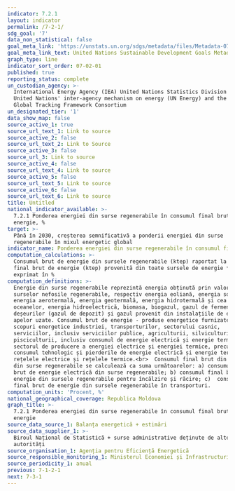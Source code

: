 ```yaml
---
indicator: 7.2.1
layout: indicator
permalink: /7-2-1/
sdg_goal: '7'
data_non_statistical: false
goal_meta_link: 'https://unstats.un.org/sdgs/metadata/files/Metadata-07-02-01.pdf '
goal_meta_link_text: United Nations Sustainable Development Goals Metadata (PDF 216 KB)
graph_type: line
indicator_sort_order: 07-02-01
published: true
reporting_status: complete
un_custodian_agency: >-
  International Energy Agency (IEA) United Nations Statistics Division (UNSD)
  United Nations' inter-agency mechanism on energy (UN Energy) and the SE4ALL
  Global Tracking Framework Consortium
un_designated_tier: '1'
data_show_map: false
source_active_1: true
source_url_text_1: Link to source
source_active_2: false
source_url_text_2: Link to Source
source_active_3: false
source_url_3: Link to source
source_active_4: false
source_url_text_4: Link to source
source_active_5: false
source_url_text_5: Link to source
source_active_6: false
source_url_text_6: Link to source
title: Untitled
national_indicator_available: >-
  7.2.1 Ponderea energiei din surse regenerabile în consumul final brut de
  energie, %
target: >-
  Până în 2030, creșterea semnificativă a ponderii energiei din surse
  regenerabile în mixul energetic global
indicator_name: Ponderea energiei din surse regenerabile în consumul final de energie
computation_calculations: >-
  Consumul brut de energie din sursele regenerabile (ktep) raportat la Consumul
  final brut de energie (ktep) provenită din toate sursele de energie *100,
  exprimat în %
computation_definitions: >-
  Energie din surse regenerabile reprezintă energia obținută prin valorificarea
  surselor nefosile regenerabile, respectiv energia eoliană, energia solară,
  energia aerotermală, energia geotermală, energia hidrotermală și cea a
  oceanelor, energia hidroelectrică, biomasa, biogazul, gazul de fermentare a
  deșeurilor (gazul de depozit) și gazul provenit din instalațiile de epurare a
  apelor uzate. Consumul brut de energie - produse energetice furnizate în
  scopuri energetice industriei, transporturilor, sectorului casnic,
  serviciilor, inclusiv serviciilor publice, agriculturii, silviculturii, și
  pisciculturii, inclusiv consumul de energie electrică și energie termică din
  sectorul de producere a energiei electrice și energiei termice, precum și
  consumul tehnologic și pierderile de energie electrică și energie termică în
  rețelele electrice și rețelele termice.<br>  Consumul final brut din energie
  din surse regenerabile se calculează ca suma următoarelor: a) consumul final
  brut de energie electrică din surse regenerabile; b) consumul final brut de
  energie din sursele regenerabile pentru încălzire și răcire; c)  consumul
  final brut de energie din sursele regenerabile în transporturi.
computation_units: 'Procent, %'
national_geographical_coverage: Republica Moldova
graph_title: >-
  7.2.1 Ponderea energiei din surse regenerabile în consumul final brut de
  energie
source_data_source_1: Balanța energetică + estimări
source_data_supplier_1: >-
  Biroul Național de Statistică + surse administrative deținute de alte
  autorități
source_organisation_1: Agenția pentru Eficiență Energetică
source_responsible_monitoring_1: Ministerul Economiei și Infrastructurii
source_periodicity_1: anual
previous: 7-1-2-1
next: 7-3-1
---
```


